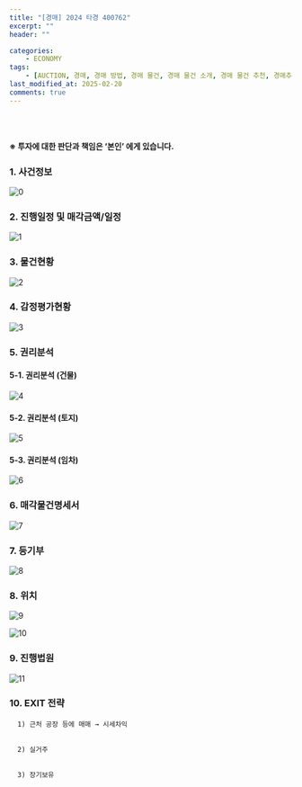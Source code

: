 ```yaml
---
title: "[경매] 2024 타경 400762"
excerpt: ""
header: ""

categories:
    - ECONOMY
tags:
    - [AUCTION, 경매, 경매 방법, 경매 물건, 경매 물건 소개, 경매 물건 추천, 경매추천, 경매 추천, 경매 입찰, 경매입찰방법, 경매 입찰 준비, 농지취득자격증명원, 농지취득자격증명 경매, 농지취득자격증명 조건, 대출, 경매대출, 경락잔금대출, 경매 대출 서류, 경락대출 서류, ]
last_modified_at: 2025-02-20
comments: true
---
```

<br><br>

**※ 투자에 대한 판단과 책임은 ‘본인’ 에게 있습니다.**



### 1. 사건정보


![0](/upload/2025-02-20-2024_타경_400762.md/0.png)



### 2. 진행일정 및 매각금액/일정


![1](/upload/2025-02-20-2024_타경_400762.md/1.png)



### 3. 물건현황


![2](/upload/2025-02-20-2024_타경_400762.md/2.png)



### 4. 감정평가현황


![3](/upload/2025-02-20-2024_타경_400762.md/3.png)



### 5. 권리분석



#### 5-1. 권리분석 (건물)


![4](/upload/2025-02-20-2024_타경_400762.md/4.png)



#### 5-2. 권리분석 (토지)


![5](/upload/2025-02-20-2024_타경_400762.md/5.png)



#### 5-3. 권리분석 (임차)


![6](/upload/2025-02-20-2024_타경_400762.md/6.png)



### 6. 매각물건명세서


![7](/upload/2025-02-20-2024_타경_400762.md/7.png)



### 7. 등기부


![8](/upload/2025-02-20-2024_타경_400762.md/8.png)



### 8. 위치


![9](/upload/2025-02-20-2024_타경_400762.md/9.png)


![10](/upload/2025-02-20-2024_타경_400762.md/10.png)



### 9. 진행법원


![11](/upload/2025-02-20-2024_타경_400762.md/11.png)



### 10. EXIT 전략


      1) 근처 공장 등에 매매 → 시세차익


      2) 실거주


      3) 장기보유


